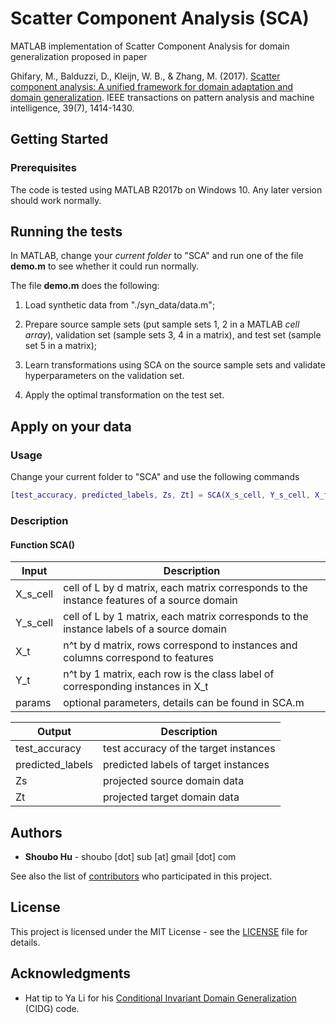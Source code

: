 # Scatter Component Analysis (SCA)

MATLAB implementation of Scatter Component Analysis for domain generalization proposed in paper

Ghifary, M., Balduzzi, D., Kleijn, W. B., & Zhang, M. (2017). [Scatter component analysis: A unified framework for domain adaptation and domain generalization](https://ieeexplore.ieee.org/document/7542175/#full-text-section). IEEE transactions on pattern analysis and machine intelligence, 39(7), 1414-1430.

## Getting Started

### Prerequisites

The code is tested using MATLAB R2017b on Windows 10. Any later version should work normally.

## Running the tests

In MATLAB, change your *current folder* to "SCA" and run one of the file **demo.m** to see whether it could run normally.

The file **demo.m** does the following:

1. Load synthetic data from "./syn_data/data.m";

2. Prepare source sample sets (put sample sets 1, 2 in a MATLAB *cell array*), validation set (sample sets 3, 4 in a matrix), and test set (sample set 5 in a matrix);

3. Learn transformations using SCA on the source sample sets and validate hyperparameters on the validation set.

4. Apply the optimal transformation on the test set.

## Apply on your data

### Usage

Change your current folder to "SCA" and use the following commands

```matlab
[test_accuracy, predicted_labels, Zs, Zt] = SCA(X_s_cell, Y_s_cell, X_t, Y_t, params)
```

### Description

#### Function **SCA()**

| Input  | Description  |
|---|---|
|  X_s_cell           | cell of L by d matrix, each matrix corresponds to the instance features of a source domain |
|  Y_s_cell           | cell of L by 1 matrix, each matrix corresponds to the instance labels of a source domain |
|  X_t           | n^t by d matrix, rows correspond to instances and columns correspond to features |
|  Y_t           | n^t by 1 matrix, each row is the class label of corresponding instances in X_t |
|  params           | optional parameters, details can be found in SCA.m |

| Output  | Description  |
|---|---|
| test_accuracy | test accuracy of the target instances |
| predicted_labels | predicted labels of target instances |
| Zs         | projected source domain data |
| Zt         | projected target domain data |


## Authors

* **Shoubo Hu** - shoubo [dot] sub [at] gmail [dot] com

See also the list of [contributors](https://github.com/amber0309/SCA/contributors) who participated in this project.

## License

This project is licensed under the MIT License - see the [LICENSE](LICENSE) file for details.

## Acknowledgments

* Hat tip to Ya Li for his [Conditional Invariant Domain Generalization](https://www.aaai.org/ocs/index.php/AAAI/AAAI18/paper/view/16595) (CIDG) code.
